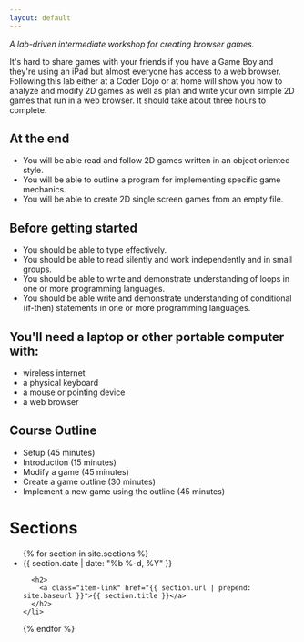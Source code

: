 ```yaml
---
layout: default
---
```



*A lab-driven intermediate workshop for creating browser games.*

It's hard to share games with your friends if you have a Game Boy and they're using an iPad but almost everyone has access to a web browser. Following this lab either at a Coder Dojo or at home will show you how to analyze and modify 2D games as well as plan and write your own simple 2D games that run in a web browser. It should take about three hours to complete.

## At the end

* You will be able read and follow 2D games written in an object oriented style.
* You will be able to outline a program for implementing specific game mechanics.
* You will be able to create 2D single screen games from an empty file.

## Before getting started

* You should be able to type effectively.
* You should be able to read silently and work independently and in small groups.
* You should be able to write and demonstrate understanding of loops in one or more programming languages.
* You should be able write and demonstrate understanding of conditional (if-then) statements in one or more programming languages.

## You'll need a laptop or other portable computer with: 
* wireless internet
* a physical keyboard
* a mouse or pointing device
* a web browser

## Course Outline

* Setup (45 minutes)
* Introduction (15 minutes)
* Modify a game (45 minutes)
* Create a game outline (30 minutes)
* Implement a new game using the outline (45 minutes)

# Sections

<ul class="item-list">
  {% for section in site.sections %}
    <li>
      <span class="item-meta">{{ section.date | date: "%b %-d, %Y" }}</span>

      <h2>
        <a class="item-link" href="{{ section.url | prepend: site.baseurl }}">{{ section.title }}</a>
      </h2>
    </li>
  {% endfor %}
</ul>
